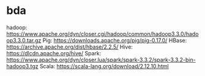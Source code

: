 # bda

hadoop:	https://www.apache.org/dyn/closer.cgi/hadoop/common/hadoop3.3.0/hadoop3.3.0.tar.gz
Pig:	https://downloads.apache.org/pig/pig-0.17.0/
HBase:	https://archive.apache.org/dist/hbase/2.2.5/ 
Hive:	https://dlcdn.apache.org/hive/ 
Spark: 	https://www.apache.org/dyn/closer.lua/spark/spark-3.3.2/spark-3.3.2-bin-hadoop3.tgz
Scala:	https://scala-lang.org/download/2.12.10.html
